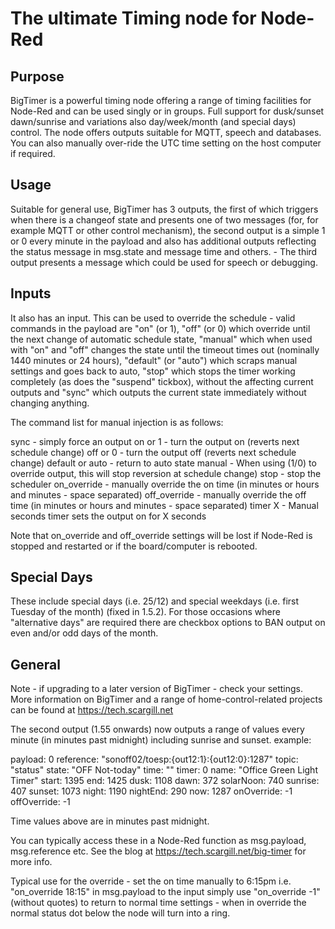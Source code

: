 # The ultimate Timing node for Node-Red

## Purpose
BigTimer is a powerful timing node offering a range of timing facilities for Node-Red and can be used singly or in groups. Full support for dusk/sunset dawn/sunrise and variations also day/week/month (and special days) control. The node offers outputs suitable for MQTT, speech and databases. You can also manually over-ride the UTC time setting on the host computer if required.

## Usage
Suitable for general use, BigTimer has 3 outputs, the first of which triggers when there is a changeof state and presents one of two messages (for, for example MQTT or other control mechanism), the second output is a simple 1 or 0 every minute in the payload and also has additional outputs reflecting the status message in msg.state and message time and others.  - The third output presents a message which could be used for speech or debugging. 

## Inputs
It also has an input. This can be used to override the schedule - valid commands in the payload are "on" (or 1), "off" (or 0) which override until the next change of automatic schedule state, "manual" which when used with "on" and "off" changes the state until the timeout times out (nominally 1440 minutes or 24 hours), "default" (or "auto") which scraps manual settings and goes back to auto, "stop" which stops the timer working completely (as does the "suspend" tickbox), without the affecting current outputs and "sync" which outputs the current state immediately without changing anything.

The command list for manual injection is as follows:

sync                - simply force an output
on or 1             - turn the output on (reverts next schedule change)
off or 0            - turn the output off (reverts next schedule change)
default or auto     - return to auto state
manual              - When using (1/0) to override output, this will stop reversion at schedule change)
stop                - stop the scheduler
on_override         - manually override the on time (in minutes or hours and minutes - space separated)
off_override        - manually override the off time (in minutes or hours and minutes - space separated)
timer X             - Manual seconds timer sets the output on for X seconds

Note that on_override and off_override settings will be lost if Node-Red is stopped and restarted or if the board/computer is rebooted.

## Special Days
These include special days (i.e. 25/12) and special weekdays (i.e. first Tuesday of the month) (fixed in 1.5.2).
For those occasions where "alternative days" are required there are checkbox options to BAN output on even and/or odd days of the month.

## General
Note - if upgrading to a later version of BigTimer - check your settings. More information on BigTimer and a range of home-control-related projects can be found at https://tech.scargill.net

The second output (1.55 onwards) now outputs a range of values every minute (in minutes past midnight) including sunrise and sunset. 
example:

payload: 0
reference: "sonoff02/toesp:{out12:1}:{out12:0}:1287"
topic: "status"
state: "OFF Not-today"
time: ""
timer: 0
name: "Office Green Light Timer"
start: 1395
end: 1425
dusk: 1108
dawn: 372
solarNoon: 740
sunrise: 407
sunset: 1073
night: 1190
nightEnd: 290
now: 1287
onOverride: -1
offOverride: -1

Time values above are in minutes past midnight.

You can typically access these in a Node-Red function as msg.payload, msg.reference etc. See the blog at https://tech.scargill.net/big-timer for more info.

Typical use for the override - set the on time manually to 6:15pm i.e. "on_override 18:15" in msg.payload to the input simply use "on_override -1" (without quotes) to return to normal time settings - when in override the normal status dot below the node will turn into a ring.


